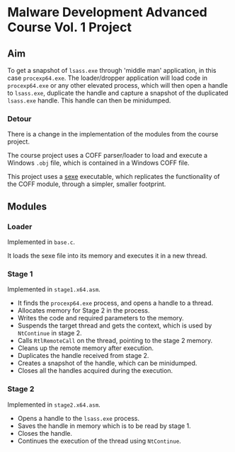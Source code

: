 # Malware Development Advanced Course Vol. 1 Project

## Aim
To get a snapshot of `lsass.exe` through 'middle man' application, in this case `procexp64.exe`. The loader/dropper application will load code in `procexp64.exe` or any other elevated process, which will then open a handle to `lsass.exe`, duplicate the handle and capture a snapshot of the duplicated `lsass.exe` handle. This handle can then be minidumped.

### Detour
There is a change in the implementation of the modules from the course project. 

The course project uses a COFF parser/loader to load and execute a Windows `.obj`  file, which is contained in a Windows COFF file.

This project uses a [sexe](https://medium.com/@nihal.kenkre/sexe-small-exe-e2f8b9acc805) executable, which replicates the functionality of the COFF module, through a simpler, smaller footprint.

## Modules
### Loader
Implemented in `base.c`. 

It loads the sexe file into its memory and executes it in a new thread.

### Stage 1
Implemented in `stage1.x64.asm`.

- It finds the `procexp64.exe` process, and opens a handle to a thread. 
- Allocates memory for Stage 2 in the process. 
- Writes the code and required parameters to the memory.
- Suspends the target thread and gets the context, which is used by `NtContinue` in stage 2.
- Calls `RtlRemoteCall` on the thread, pointing to the stage 2 memory.
- Cleans up the remote memory after execution.
- Duplicates the handle received from stage 2.
- Creates a snapshot of the handle, which can be minidumped.
- Closes all the handles acquired during the execution.

### Stage 2
Implemented in `stage2.x64.asm`.

- Opens a handle to the `lsass.exe` process.
- Saves the handle in memory which is to be read by stage 1.
- Closes the handle.
- Continues the execution of the thread using `NtContinue`.
